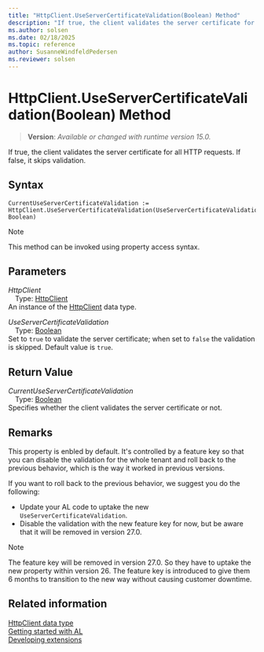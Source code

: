 ```yaml
---
title: "HttpClient.UseServerCertificateValidation(Boolean) Method"
description: "If true, the client validates the server certificate for all HTTP requests."
ms.author: solsen
ms.date: 02/18/2025
ms.topic: reference
author: SusanneWindfeldPedersen
ms.reviewer: solsen
---
```

[//]: # (START>DO_NOT_EDIT)
[//]: # (IMPORTANT:Do not edit any of the content between here and the END>DO_NOT_EDIT.)
[//]: # (Any modifications should be made in the .xml files in the ModernDev repo.)
# HttpClient.UseServerCertificateValidation(Boolean) Method
> **Version**: _Available or changed with runtime version 15.0._

If true, the client validates the server certificate for all HTTP requests. If false, it skips validation.


## Syntax
```AL
CurrentUseServerCertificateValidation :=   HttpClient.UseServerCertificateValidation(UseServerCertificateValidation: Boolean)
```
> [!NOTE]
> This method can be invoked using property access syntax.
## Parameters
*HttpClient*  
&emsp;Type: [HttpClient](httpclient-data-type.md)  
An instance of the [HttpClient](httpclient-data-type.md) data type.  

*UseServerCertificateValidation*  
&emsp;Type: [Boolean](../boolean/boolean-data-type.md)  
Set to `true` to validate the server certificate; when set to `false` the validation is skipped. Default value is `true`.  


## Return Value
*CurrentUseServerCertificateValidation*  
&emsp;Type: [Boolean](../boolean/boolean-data-type.md)  
Specifies whether the client validates the server certificate or not.


[//]: # (IMPORTANT: END>DO_NOT_EDIT)

## Remarks

This property is enbled by default. It's controlled by a feature key so that you can disable the validation for the whole tenant and roll back to the previous behavior, which is the way it worked in previous versions.

If you want to roll back to the previous behavior, we suggest you do the following:

- Update your AL code to uptake the new `UseServerCertificateValidation`.
- Disable the validation with the new feature key for now, but be aware that it will be removed in version 27.0.

> [!NOTE]
> The feature key will be removed in version 27.0. So they have to uptake the new property within version 26. The feature key is introduced to give them 6 months to transition to the new way without causing customer downtime.

## Related information

[HttpClient data type](httpclient-data-type.md)  
[Getting started with AL](../../devenv-get-started.md)  
[Developing extensions](../../devenv-dev-overview.md)